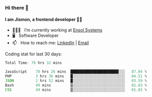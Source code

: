 ### Hi there 👋

#### I am Jismon, a frontend developer 👦🏻

- 🧑🏻‍💻   &nbsp; I’m currently working at <a href='https://www.ensolsystems.com/' target="_blank">Ensol Systems</a>
- 🖥   &nbsp; Software Developer
- 📫   &nbsp; How to reach me: <a href='https://www.linkedin.com/in/jismonthomas/'>LinkedIn</a> | <a href='mailto:hellojismonthomas@gmail.com'>Email</a>

Coding stat for last 30 days:
<!--START_SECTION:waka-->

```javascript
Total Time: 79 hrs 32 mins

JavaScript    70 hrs 26 mins  ██████████████████████░░░   87.94 %
PHP           3 hrs 36 mins   █░░░░░░░░░░░░░░░░░░░░░░░░   04.51 %
JSON          2 hrs 52 mins   █░░░░░░░░░░░░░░░░░░░░░░░░   03.59 %
Bash          49 mins         ▒░░░░░░░░░░░░░░░░░░░░░░░░   01.03 %
CSS           49 mins         ▒░░░░░░░░░░░░░░░░░░░░░░░░   01.03 %
```

<!--END_SECTION:waka-->

<!--
**jismonthomas/jismonthomas** is a ✨ _special_ ✨ repository because its `README.md` (this file) appears on your GitHub profile.

Here are some ideas to get you started:

- 🔭 I’m currently working on ...
- 🌱 I’m currently learning ...
- 👯 I’m looking to collaborate on ...
- 🤔 I’m looking for help with ...
- 💬 Ask me about ...
- 📫 How to reach me: ...
- 😄 Pronouns: ...
- ⚡ Fun fact: ...
-->
